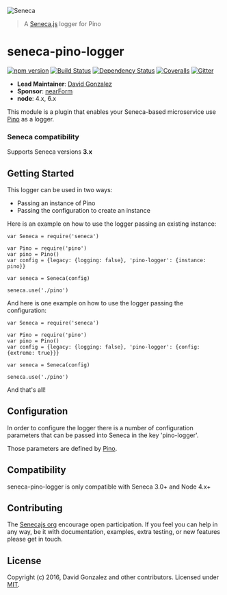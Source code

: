 ![Seneca](http://senecajs.org/files/assets/seneca-logo.png)
> A [Seneca.js](https://www.npmjs.com/package/seneca) logger for Pino

# seneca-pino-logger

[![npm version][npm-badge]][npm-url]
[![Build Status][travis-badge]][travis-url]
[![Dependency Status][david-badge]][david-url]
[![Coveralls][BadgeCoveralls]][Coveralls]
[![Gitter][gitter-badge]][gitter-url]


- __Lead Maintainer__: [David Gonzalez](https://github.com/dgonzalez)
- __Sponsor__: [nearForm](http://www.nearform.com)
- __node__: 4.x, 6.x

This module is a plugin that enables your Seneca-based microservice use [Pino](https://github.com/mcollina/pino)
as a logger.

### Seneca compatibility

Supports Seneca versions **3.x**

## Getting Started
This logger can be used in two ways:
- Passing an instance of Pino
- Passing the configuration to create an instance

Here is an example on how to use the logger passing an existing instance:
```
var Seneca = require('seneca')

var Pino = require('pino')
var pino = Pino()
var config = {legacy: {logging: false}, 'pino-logger': {instance: pino}}

var seneca = Seneca(config)

seneca.use('./pino')
```

And here is one example on how to use the logger passing the configuration:
```
var Seneca = require('seneca')

var Pino = require('pino')
var pino = Pino()
var config = {legacy: {logging: false}, 'pino-logger': {config: {extreme: true}}}

var seneca = Seneca(config)

seneca.use('./pino')
```

And that's all!

## Configuration

In order to configure the logger there is a number of configuration parameters that can be passed into Seneca in the key 'pino-logger'.

Those parameters are defined by [Pino](https://github.com/mcollina/pino).

## Compatibility

seneca-pino-logger is only compatible with Seneca 3.0+ and Node 4.x+

## Contributing

The [Senecajs org](https://www.npmjs.com/package/seneca) encourage open participation. If you feel you can help in any way, be it with
documentation, examples, extra testing, or new features please get in touch.

## License

Copyright (c) 2016, David Gonzalez and other contributors.
Licensed under [MIT](LICENSE).

[npm-url]: https://npmjs.com/package/seneca-pino-logger
[npm-badge]: https://img.shields.io/npm/v/seneca-pino-logger.svg
[travis-badge]: https://travis-ci.org/senecajs/seneca-pino-logger.svg
[travis-url]: https://travis-ci.org/senecajs/seneca-pino-logger
[david-badge]: https://david-dm.org/senecajs/seneca-pino-logger.svg
[david-url]: https://david-dm.org/senecajs/seneca-pino-logger
[Coveralls]: https://coveralls.io/github/senecajs/seneca-pino-logger?branch=master
[BadgeCoveralls]: https://coveralls.io/repos/github/senecajs/seneca-pino-logger/badge.svg?branch=master
[gitter-url]: https://gitter.im/senecajs/seneca-pino-logger
[gitter-badge]: https://badges.gitter.im/Join%20Chat.svg
